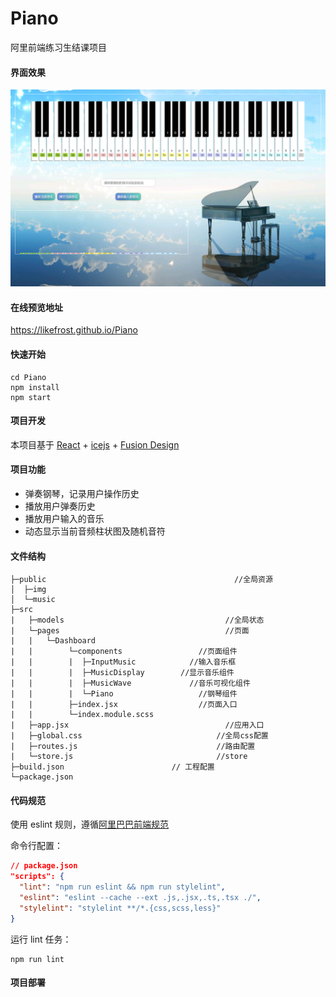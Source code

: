 # Piano
 阿里前端练习生结课项目

#### 界面效果

![image-20211119151315732](preview.png)

#### 在线预览地址

https://likefrost.github.io/Piano

#### 快速开始

```
cd Piano
npm install
npm start
```

#### 项目开发

本项目基于 [React](https://reactjs.org/) + [icejs](https://ice.work/) + [Fusion Design](https://fusion.design/)

#### 项目功能

- 弹奏钢琴，记录用户操作历史
- 播放用户弹奏历史
- 播放用户输入的音乐
- 动态显示当前音频柱状图及随机音符

#### 文件结构

```
├─public							              //全局资源
│  ├─img
│  └─music
├─src
|   ├─models						            //全局状态
|   └─pages							            //页面
|   |   └─Dashboard
|   |        └─components			      //页面组件
|   |        |  ├─InputMusic		    //输入音乐框
|   |        |  ├─MusicDisplay		  //显示音乐组件
|   |        |  ├─MusicWave			    //音乐可视化组件
|   |        |  └─Piano				      //钢琴组件
|   |        ├─index.jsx			      //页面入口		
|   |        └─index.module.scss
|   ├─app.jsx						            //应用入口
|   ├─global.css					          //全局css配置
|   ├─routes.js						          //路由配置
|   └─store.js						          //store
├─build.json                        // 工程配置
└─package.json
```

#### 代码规范

使用 eslint 规则，遵循[阿里巴巴前端规范](https://f2e.alibaba-inc.com/specification/)

命令行配置：

```json
// package.json
"scripts": {
  "lint": "npm run eslint && npm run stylelint",
  "eslint": "eslint --cache --ext .js,.jsx,.ts,.tsx ./",
  "stylelint": "stylelint **/*.{css,scss,less}"
}
```

运行 lint 任务：

```
npm run lint
```

#### 项目部署

